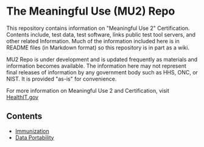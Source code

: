 The Meaningful Use (MU2) Repo
=============================

This repository contains information on "Meaningful Use 2" Certification. 
Contents  include, test data, test software, links public test tool servers, 
and other related Information. Much of the information included here is 
in README files (in Markdown format) so this repository is in part as a wiki.

MU2 Repo is under development and is updated frequently as materials and 
information becomes available.  The information here may not represent 
final releases of information by any government body such as HHS, ONC,
or NIST. It is provided "as-is" for convenience.

For more information on Meaningful Use 2 and Certification, visit
[HealthIT.gov](http://healthit.gov)

Contents
--------

+ [Immunization](mu2/tree/master/immunization)
+ [Data Portability](mu2/tree/master/data-portability)

